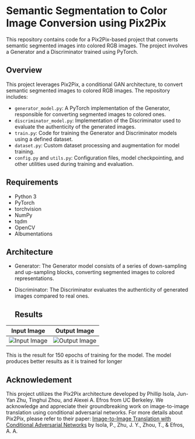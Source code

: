 # Semantic Segmentation to Color Image Conversion using Pix2Pix

This repository contains code for a Pix2Pix-based project that converts semantic segmented images into colored RGB images. The project involves a Generator and a Discriminator trained using PyTorch.

## Overview

This project leverages Pix2Pix, a conditional GAN architecture, to convert semantic segmented images to colored RGB images. The repository includes:

- `generator_model.py`: A PyTorch implementation of the Generator, responsible for converting segmented images to colored ones.
- `discriminator_model.py`: Implementation of the Discriminator used to evaluate the authenticity of the generated images.
- `train.py`: Code for training the Generator and Discriminator models using a defined dataset.
- `dataset.py`: Custom dataset processing and augmentation for model training.
- `config.py` and `utils.py`: Configuration files, model checkpointing, and other utilities used during training and evaluation.

## Requirements

- Python 3
- PyTorch
- torchvision
- NumPy
- tqdm
- OpenCV
- Albumentations

## Architecture
- Generator: The Generator model consists of a series of down-sampling and up-sampling blocks, converting segmented images to colored representations.
- Discriminator: The Discriminator evaluates the authenticity of generated images compared to real ones.
  
  ## Results
| Input Image | Output Image |
|---------|---------|
| ![Input Image](https://i.imgur.com/9gkAMYy.png) | ![Output Image](https://i.imgur.com/d8av3qM.png) |

This is the result for 150 epochs of training for the model. The model produces better results as it is trained for longer

## Acknowledement
This project utilizes the Pix2Pix architecture developed by Phillip Isola, Jun-Yan Zhu, Tinghui Zhou, and Alexei A. Efros from UC Berkeley. We acknowledge and appreciate their groundbreaking work on image-to-image translation using conditional adversarial networks. For more details about Pix2Pix, please refer to their paper: [Image-to-Image Translation with Conditional Adversarial Networks](https://arxiv.org/abs/1611.07004) by Isola, P., Zhu, J. Y., Zhou, T., & Efros, A. A.
